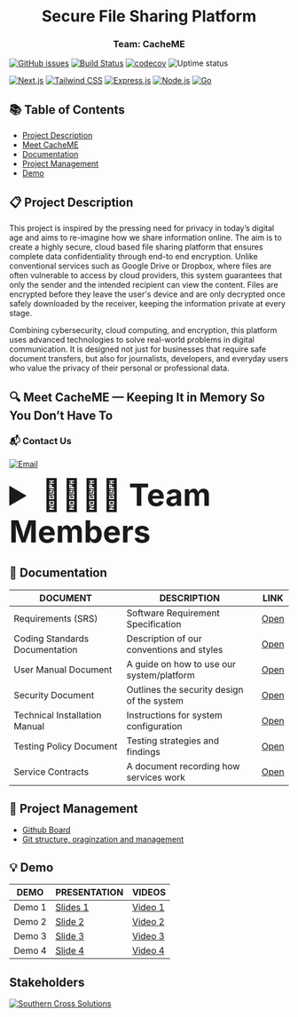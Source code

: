 <div align="center">
    <h1>Secure File Sharing Platform</h1>
    <h3>Team: CacheME</h3>
    <!-- <img src="" width="400"/> -->
</div>

<!-- [![Issue Tracking](https://img.shields.io/badge/Issue_Tracking-GitHub_Issues-yellow)](https://github.com/COS301-SE-2025/Secure-File-Sharing-Platform/issues) -->
[![GitHub issues](https://img.shields.io/github/issues/COS301-SE-2025/Secure-File-Sharing-Platform)](https://github.com/COS301-SE-2025/Secure-File-Sharing-Platform/issues)
[![Build Status](https://img.shields.io/badge/Build_Status-GitHub_Actions-brightgreen)](https://github.com/COS301-SE-2025/Secure-File-Sharing-Platform/actions)
[![codecov](https://codecov.io/gh/COS301-SE-2025/Secure-File-Sharing-Platform/graph/badge.svg?token=JTZ22LJTCE)](https://codecov.io/gh/COS301-SE-2025/Secure-File-Sharing-Platform)
![Uptime status](https://img.shields.io/uptimerobot/status/m797015486-75c486778a8f87b141372bd7)

[![Next.js](https://img.shields.io/badge/Frontend-Next.js-blue)]()
[![Tailwind CSS](https://img.shields.io/badge/Styling-TailwindCSS-38BDF8)]()
[![Express.js](https://img.shields.io/badge/Backend-Express.js-000000)]()
[![Node.js](https://img.shields.io/badge/Runtime-Node.js-339933)]()
[![Go](https://img.shields.io/badge/Service-Golang-00ADD8)]()


## 📚 Table of Contents

- [Project Description](https://github.com/COS301-SE-2025/Secure-File-Sharing-Platform#-project-description)
- [Meet CacheME](https://github.com/COS301-SE-2025/Secure-File-Sharing-Platform#-meet-cacheme--keeping-it-in-memory-so-you-dont-have-to)
- [Documentation](https://github.com/COS301-SE-2025/Secure-File-Sharing-Platform#-documentation)
- [Project Management](https://github.com/COS301-SE-2025/Secure-File-Sharing-Platform#-project-management)
- [Demo](https://github.com/COS301-SE-2025/Secure-File-Sharing-Platform#-demo)

## 📋 Project Description

This project is inspired by the pressing need for privacy in today’s digital age and aims to re-imagine how we share information online. The aim is to create a highly secure, cloud based file sharing platform that ensures complete data confidentiality through end-to
end encryption. Unlike conventional services such as Google Drive or Dropbox, where 
files are often vulnerable to access by cloud providers, this system guarantees that only 
the sender and the intended recipient can view the content. Files are encrypted before 
they leave the user's device and are only decrypted once safely downloaded by the 
receiver, keeping the information private at every stage. 

Combining cybersecurity, cloud computing, and encryption, this platform uses 
advanced technologies to solve real-world problems in digital communication. It is 
designed not just for businesses that require safe document transfers, but also for 
journalists, developers, and everyday users who value the privacy of their personal or 
professional data. 

## 🔍 Meet CacheME — Keeping It in Memory So You Don’t Have To

### 📬 Contact Us  

[![Email](https://img.shields.io/badge/Email-cacheme.2025%40gmail.com-blue?style=for-the-badge&logo=gmail)](mailto:cacheme.2025@gmail.com) 


<details>
  <summary style="font-size: 55px;"><b>🧑‍💻🧑‍💻 Team Members</b></summary>
<table style="border: 1px solid #ddd; width: 100%; font-family: Arial, sans-serif; border-collapse: collapse;">

<tr style="border-bottom: 1px solid #ddd;">
    <td style="vertical-align: top; width: 30%; padding: 20px; text-align: center;">
      <img src="https://drive.google.com/uc?export=view&id=1nAQkzfCTZRL9vuaECRcShHCfzZFR7HlL" width="1500" height="auto" style="border-radius: 50%; border: 2px solid #ddd;">
    </td>
    <td style="vertical-align: top; width: 70%; padding: 20px;">
      <h2 style="font-size: 24px; margin: 0 0 10px;"><b>Simphiwe Jessica Zitha</b></h2>
      <b style="font-size: 18px; color: #555;">Project Manager, Testing, UI Designer, Integration</b>
      <p style="font-size: 16px; color: #333; line-height: 1.5;">
        <br> I'm a final-year Computer Science student with a solid background in backend and web development, experienced in C++, Node.js, Python, and Java. I've built projects like a Tic Tac Toe game, calculator, and winery management system, and I collaborate effectively using Git. Passionate about cybersecurity and AI, I continuously expand my skills through research and online learning. I enjoy solving problems and aim to contribute to impactful, user-centered systems.
        <br><br>
        <b style="font-size: 16px;">Technologies & Tools Used</b><br><br>
        <a href="#"><img src="https://skillicons.dev/icons?i=cpp" /></a>
        <a href="#"><img src="https://skillicons.dev/icons?i=java" /></a>
        <a href="#"><img src="https://skillicons.dev/icons?i=js" /></a>
        <a href="#"><img src="https://skillicons.dev/icons?i=python" /></a>
        <a href="#"><img src="https://skillicons.dev/icons?i=html" /></a>
        <a href="#"><img src="https://skillicons.dev/icons?i=css" /></a>
        <a href="#"><img src="https://skillicons.dev/icons?i=nodejs" /></a>
        <a href="#"><img src="https://skillicons.dev/icons?i=postgres" /></a>
         <a href="#"><img src="https://skillicons.dev/icons?i=mongodb" /></a>
        <a href="#"><img src="https://skillicons.dev/icons?i=express" /></a>
        <a href="#"><img src="https://skillicons.dev/icons?i=mysql" /></a>
        <br><br>
        <b style="font-size: 16px;">Profile Links</b><br>
      </p>
      <a href="https://www.linkedin.com/in/sj-zitha/" target="_blank" style="margin-right: 10px;">
        <img src="https://skillicons.dev/icons?i=linkedin" alt="LinkedIn" width="40" height="40">
      </a>
      <a href="https://github.com/simphiwe-jessica-zitha" target="_blank">
        <img src="https://skillicons.dev/icons?i=github" alt="GitHub" width="40" height="40">
      </a>
    </td>
  </tr>

  <tr style="border-bottom: 1px solid #ddd;">
    <td style="vertical-align: top; width: 30%; padding: 20px; text-align: center;">
      <img src="https://drive.google.com/uc?export=view&id=1YPTGkt-r3QJoMoksrfG3Bkifij9vN_2g" width="1500" height="auto" style="border-radius: 50%; border: 2px solid #ddd;">
    </td>
    <td style="vertical-align: top; width: 70%; padding: 20px;">
      <h2 style="font-size: 24px; margin: 0 0 10px;"><b>Sibusiso Zotwayo</b></h2>
      <b style="font-size: 18px; color: #555;">System Architect, Full Stack, Integration, System Architecture</b>
      <p style="font-size: 16px; color: #333; line-height: 1.5;">
        <br> Full-stack developer focused on learning through teamwork and growing in software testing. Enthusiastic, collaborative, and committed to continuous improvement.
        <br><br>
        <b style="font-size: 16px;">Technologies & Tools Used</b><br><br>
        <a href="#"><img src="https://skillicons.dev/icons?i=cpp" /></a>
        <a href="#"><img src="https://skillicons.dev/icons?i=java" /></a>
        <a href="#"><img src="https://skillicons.dev/icons?i=js" /></a>
        <a href="#"><img src="https://skillicons.dev/icons?i=ts" /></a>
        <a href="#"><img src="https://skillicons.dev/icons?i=php" /></a>
        <a href="#"><img src="https://skillicons.dev/icons?i=html" /></a>
        <a href="#"><img src="https://skillicons.dev/icons?i=css" /></a>
        <a href="#"><img src="https://skillicons.dev/icons?i=mongodb" /></a>
        <a href="#"><img src="https://skillicons.dev/icons?i=mysql" /></a>
        <a href="#"><img src="https://skillicons.dev/icons?i=nodejs" /></a>
        <a href="#"><img src="https://skillicons.dev/icons?i=express" /></a>
        <br><br>
        <b style="font-size: 16px;">Profile Links</b><br>
      </p>
      <a href="https://www.linkedin.com/in/sibusiso-zotwayo-84886331b/" target="_blank" style="margin-right: 10px;">
        <img src="https://skillicons.dev/icons?i=linkedin" alt="LinkedIn" width="40" height="40">
      </a>
      <a href="https://github.com/SibusisoZotwayo22591380" target="_blank">
        <img src="https://skillicons.dev/icons?i=github" alt="GitHub" width="40" height="40">
      </a>
    </td>
  </tr>

   <tr style="border-bottom: 1px solid #ddd;">
    <td style="vertical-align: top; width: 30%; padding: 20px; text-align: center;">
      <img src="https://drive.google.com/uc?export=view&id=1EWCiXoj4TyOrU16hzKcSjnMsgLJwEPFb" width="1500" height="auto" style="border-radius: 50%; border: 2px solid #ddd;">
    </td>
    <td style="vertical-align: top; width: 70%; padding: 20px;">
      <h2 style="font-size: 24px; margin: 0 0 10px;"><b>Tumisho Makhene</b></h2>
      <b style="font-size: 18px; color: #555;">UI/UX Design, DevOps, Integration, Business Analysis</b>
      <p style="font-size: 16px; color: #333; line-height: 1.5;">
        <br> I'm a passionate and teachable programmer who believes anything can be learned. I have experience in UI design, front-end, and back-end development, having built full-stack applications and APIs using Node.js and PHP (with Swagger documentation). I've also developed client libraries and front-end integrations for these APIs. I'm comfortable using Git and committed to writing clean, maintainable code while continuously improving my skills.
        <br><br>
        <b style="font-size: 16px;">Technologies & Tools Used</b><br><br>
        <a href="#"><img src="https://skillicons.dev/icons?i=cpp" /></a>
        <a href="#"><img src="https://skillicons.dev/icons?i=java" /></a>
        <a href="#"><img src="https://skillicons.dev/icons?i=js" /></a>
        <a href="#"><img src="https://skillicons.dev/icons?i=html" /></a>
        <a href="#"><img src="https://skillicons.dev/icons?i=css" /></a>
        <a href="#"><img src="https://skillicons.dev/icons?i=tailwind" /></a>
        <a href="#"><img src="https://skillicons.dev/icons?i=nodejs" /></a>
        <br><br>
        <b style="font-size: 16px;">Profile Links</b><br>
      </p>
      <a href="https://www.linkedin.com/in/tumisho-makhene-825841336/" target="_blank" style="margin-right: 10px;">
        <img src="https://skillicons.dev/icons?i=linkedin" alt="LinkedIn" width="40" height="40">
      </a>
      <a href="https://github.com/AntiDope00" target="_blank">
        <img src="https://skillicons.dev/icons?i=github" alt="GitHub" width="40" height="40">
      </a>
    </td>
  </tr>
  
  <tr style="border-bottom: 1px solid #ddd;">
    <td style="vertical-align: top; width: 30%; padding: 20px; text-align: center;">
      <img src="https://drive.google.com/uc?export=view&id=1zOozd0cF2r9aOF1ExRp9fugZL82qvqHq" width="1500" height="auto" style="border-radius: 50%; border: 2px solid #ddd;">
    </td>
    <td style="vertical-align: top; width: 70%; padding: 20px;">
      <h2 style="font-size: 24px; margin: 0 0 10px;"><b>Philemon Muleya</b></h2>
      <b style="font-size: 18px; color: #555;">System Architect, Backend, Testing and Integration Engineer</b>
      <p style="font-size: 16px; color: #333; line-height: 1.5;">
       <br> I'm a third-year Information Knowledge Systems student with experience in systems programming, real-time mobile AI, and full-stack development. I’ve built optimized apps using C++, Java, and Go, and developed secure APIs and interfaces with Node.js, Vue, and Tailwind.
        <br><br>
        <b style="font-size: 16px;">Technologies & Tools Used</b><br><br>
        <a href="#"><img src="https://skillicons.dev/icons?i=c" /></a>
        <a href="#"><img src="https://skillicons.dev/icons?i=cpp" /></a>
        <a href="#"><img src="https://skillicons.dev/icons?i=cs" /></a>
        <a href="#"><img src="https://skillicons.dev/icons?i=java" /></a>
        <a href="#"><img src="https://skillicons.dev/icons?i=php" /></a>
        <a href="#"><img src="https://skillicons.dev/icons?i=laravel" /></a>
        <a href="#"><img src="https://skillicons.dev/icons?i=react" /></a>
        <a href="#"><img src="https://skillicons.dev/icons?i=vue" /></a>
        <a href="#"><img src="https://skillicons.dev/icons?i=angular" /></a>
<!--         <a href="#"><img src="https://skillicons.dev/icons?i=ionic" /></a> -->
        <a href="#"><img src="https://skillicons.dev/icons?i=nodejs" /></a>
        <a href="#"><img src="https://skillicons.dev/icons?i=express" /></a>
        <br><br>
        <b style="font-size: 16px;">Profile Links</b><br>
      </p>
      <a href="https://www.linkedin.com/in/philemon-m-9a0a50268/" target="_blank" style="margin-right: 10px;">
        <img src="https://skillicons.dev/icons?i=linkedin" alt="LinkedIn" width="40" height="40">
      </a>
      <a href="https://github.com/PLM-18" target="_blank">
        <img src="https://skillicons.dev/icons?i=github" alt="GitHub" width="40" height="40">
      </a>
    </td>
  </tr>
  
  <tr style="border-bottom: 1px solid #ddd;">
    <td style="vertical-align: top; width: 30%; padding: 20px; text-align: center;">
      <img src="https://drive.google.com/uc?export=view&id=16coYZwwyyX1C8nLi5KQLi94TXwR-EW4H" width="1500" height="auto" style="border-radius: 50%; border: 2px solid #ddd;">
    </td>
    <td style="vertical-align: top; width: 70%; padding: 20px;">
      <h2 style="font-size: 24px; margin: 0 0 10px;"><b>Tiyiso Hlungwani</b></h2>
      <b style="font-size: 18px; color: #555;">DevOps, Testing Engineer, Integration, UI and DevOps</b>
      <p style="font-size: 16px; color: #333; line-height: 1.5;">
        <br> Final-year CS student building real-time web apps and AI bots. Skilled in full-stack development, Git collaboration, and clean code practices.
        <br><br>
        <b style="font-size: 16px;">Technologies & Tools Used</b><br><br>
        <a href="#"><img src="https://skillicons.dev/icons?i=js" /></a>
        <a href="#"><img src="https://skillicons.dev/icons?i=nodejs" /></a>
        <a href="#"><img src="https://skillicons.dev/icons?i=express" /></a>
        <a href="#"><img src="https://skillicons.dev/icons?i=html" /></a>
        <a href="#"><img src="https://skillicons.dev/icons?i=css" /></a>
        <a href="#"><img src="https://skillicons.dev/icons?i=tailwind" /></a>
        <a href="#"><img src="https://skillicons.dev/icons?i=cpp" /></a>
        <a href="#"><img src="https://skillicons.dev/icons?i=java" /></a>
        <a href="#"><img src="https://skillicons.dev/icons?i=python" /></a>
        <a href="#"><img src="https://skillicons.dev/icons?i=mongodb" /></a>
        <a href="#"><img src="https://skillicons.dev/icons?i=postgres" /></a>
        <a href="#"><img src="https://skillicons.dev/icons?i=supabase" /></a>
        <br><br>
        <b style="font-size: 16px;">Profile Links</b><br>
      </p>
      <a href="https://www.linkedin.com/in/tiyiso-hlungwani-2722b3219/" target="_blank" style="margin-right: 10px;">
        <img src="https://skillicons.dev/icons?i=linkedin" alt="LinkedIn" width="40" height="40">
      </a>
      <a href="https://github.com/TiyisoWolfiez" target="_blank">
        <img src="https://skillicons.dev/icons?i=github" alt="GitHub" width="40" height="40">
      </a>
    </td>
  </tr>
  
</table>
</details>

## 📄 Documentation

| DOCUMENT     | DESCRIPTION  |  LINK                             |
|------------------|-----------------------------------|-----------------------------------|
| Requirements (SRS)   | Software Requirement Specification  | [Open](https://github.com/COS301-SE-2025/Secure-File-Sharing-Platform/blob/main/assets/SRS.pdf)|
| Coding Standards Documentation | Description of our conventions and styles| [Open](https://github.com/COS301-SE-2025/Secure-File-Sharing-Platform/blob/main/assets/Coding%20Standards.pdf)|
| User Manual Document|A guide on how to use our system/platform|[Open](https://github.com/COS301-SE-2025/Secure-File-Sharing-Platform/blob/main/assets/User%20Manual.pdf)|
| Security Document| Outlines the security design of the system |[Open](https://github.com/COS301-SE-2025/Secure-File-Sharing-Platform/blob/main/assets/Security%20Document.pdf)|
| Technical Installation Manual| Instructions for system configuration |[Open](https://github.com/COS301-SE-2025/Secure-File-Sharing-Platform/blob/main/assets/Technical%20Installation%20Manual.pdf)|
| Testing Policy Document|Testing strategies and findings|[Open](https://github.com/COS301-SE-2025/Secure-File-Sharing-Platform/blob/main/assets/Testing%20Policy%20Document.pdf)|
|Service Contracts|A document recording how services work|[Open](https://github.com/COS301-SE-2025/Secure-File-Sharing-Platform/blob/main/assets/Service%20Contracts.pdf)|

## 📌 Project Management

- [Github Board](https://github.com/COS301-SE-2025/Secure-File-Sharing-Platform/projects)
- [Git structure, oraginzation and management](./assets/documentation/git.md)

## 💡 Demo

| DEMO             |PRESENTATION   |VIDEOS                         |
|-|-|-|
| Demo 1    |[Slides 1](https://docs.google.com/presentation/d/1NYigzK_orVRTq1-xzFEi3_q4I8YFSjS2/edit?usp=sharing&ouid=115159733836506972614&rtpof=true&sd=true) |[Video 1](https://drive.google.com/file/d/1VWgY5ylgEroEz-dKcx-yiCANAm-9K6k6/view?usp=sharing)    | 
| Demo 2    | [Slide 2](https://www.canva.com/design/DAGrfR50GOI/xcjBb7SHhIwkfGc55R_gOg/edit?utm_content=DAGrfR50GOI&utm_campaign=designshare&utm_medium=link2&utm_source=sharebutton) |[Video 2]( https://drive.google.com/file/d/1ySAkgAScgtPaQGUHeoMJCuogmPiSj4Eb/view?usp=sharing)  | 
| Demo 3   |  [Slide 3](https://www.canva.com/design/DAGwV2vrLAg/CouSUxZNz-PbT-EjuHAkLQ/edit?utm_content=DAGwV2vrLAg&utm_campaign=designshare&utm_medium=link2&utm_source=sharebutton) |[Video 3](https://drive.google.com/file/d/1mWyc3AtpFqCj9dUFpTf7yRWjGNGelovv/view?usp=sharing)          | 
| Demo 4   |  [Slide 4](https://www.canva.com/design/DAGz5TrR2bU/4jlBc83_PlRu3_CxcEtnyw/edit?utm_content=DAGz5TrR2bU&utm_campaign=designshare&utm_medium=link2&utm_source=sharebutton)   |[Video 4](https://drive.google.com/file/d/1pz00VEXeH07XEQMaXShGCELIm2UcbFSM/view?usp=sharing)           | 

## Stakeholders

[![Southern Cross Solutions](https://drive.google.com/uc?export=view&id=1PiVCeNkddODLSkdydn8UgeS9wehtjnIp)](https://www.southerncross.solutions/)
